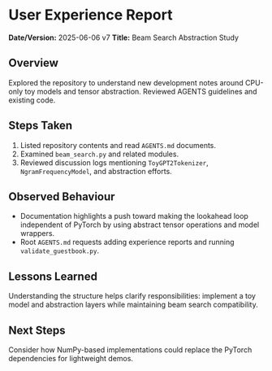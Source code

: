 # User Experience Report

**Date/Version:** 2025-06-06 v7
**Title:** Beam Search Abstraction Study

## Overview
Explored the repository to understand new development notes around CPU-only toy models and tensor abstraction. Reviewed AGENTS guidelines and existing code.

## Steps Taken
1. Listed repository contents and read `AGENTS.md` documents.
2. Examined `beam_search.py` and related modules.
3. Reviewed discussion logs mentioning `ToyGPT2Tokenizer`, `NgramFrequencyModel`, and abstraction efforts.

## Observed Behaviour
- Documentation highlights a push toward making the lookahead loop independent of PyTorch by using abstract tensor operations and model wrappers.
- Root `AGENTS.md` requests adding experience reports and running `validate_guestbook.py`.

## Lessons Learned
Understanding the structure helps clarify responsibilities: implement a toy model and abstraction layers while maintaining beam search compatibility.

## Next Steps
Consider how NumPy-based implementations could replace the PyTorch dependencies for lightweight demos.

